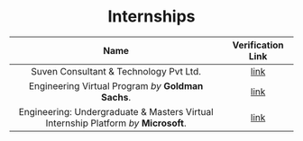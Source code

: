 <h1 align=center><b>Internships</b></h1>

| **Name** | **Verification Link** |
| :--------------------------: | :-----------------------------: | 
| Suven Consultant & Technology Pvt Ltd. | [link](https://github.com/Psingh12354/Internships/blob/main/internship_certificate.pdf) | 
| Engineering Virtual Program _by_ **Goldman Sachs**. | [link](https://github.com/Psingh12354/Internships/blob/main/GoldmanSach.pdf) | 
| Engineering: Undergraduate & Masters Virtual Internship Platform _by_ **Microsoft**. | [link](https://github.com/Psingh12354/Internships/blob/main/Microsoft%20Virtual%20Internship.pdf) 
